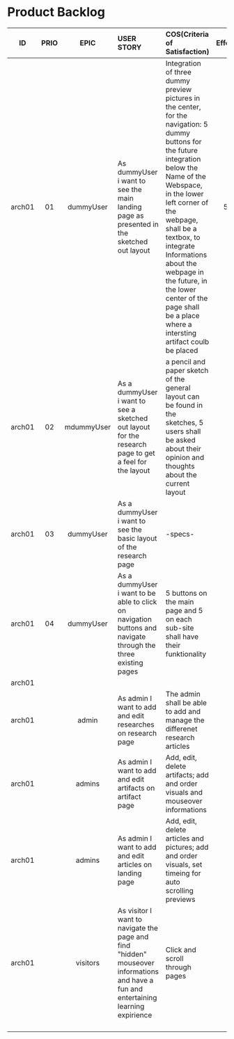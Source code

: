 
# **Product Backlog**
<!--ID 	 	  Prio      Epic 		  User Story     COS(Criteria of Satisfaction) 		Effort -->
|   ID   |  PRIO  |   EPIC   |                           USER STORY                         |                                     COS(Criteria of Satisfaction)                                       | Effort |
|:------:| :----: | :------: | :----------------------------------------------------------- | :------------------------------------------------------------------------------------------------------ | :----: |
| arch01 |   01   |   dummyUser   | As dummyUser i want to see the main landing page as presented in the sketched out layout  | Integration of three dummy preview pictures in the center, for the navigation: 5 dummy buttons for the future integration below the Name of the Webspace, in the lower left corner of the webpage, shall be a textbox, to integrate Informations about the webpage in the future, in the lower center of the page shall be a place where a intersting artifact coulb be placed  |    5   |  
| arch01 |   02   |   mdummyUser   | As a dummyUser i want to see a sketched out layout for the research page to get a feel for the layout  | a pencil and paper sketch of the general layout can be found in the sketches, 5 users shall be asked about their opinion and thoughts about the current layout |        |
| arch01 |   03   |   dummyUser  | As a dummyUser i want to see the basic layout of the research page  |  -specs- |        |
| arch01 |   04   | dummyUser   | As a dummyUser i want to be able to click on navigation buttons and navigate through the three existing pages | 5 buttons on the main page and 5 on each sub-site shall have their funktionality |        |
| arch01 |        |          |                                                              |                                                                                                         |        |
| arch01 |      |  admin  | As admin I want to add and edit researches on research page  | The admin shall be able to add and manage the differenet research articles                              |        |
| arch01 |      |  admins  | As admin I want to add and edit artifacts on artifact page   | Add, edit, delete artifacts; add and order visuals and mouseover informations                           |        |
| arch01 |      |  admins  | As admin I want to add and edit articles on landing page     | Add, edit, delete articles and pictures; add and order visuals, set timeing for auto scrolling previews |        |
| arch01 |      | visitors | As visitor I want to navigate the page and find "hidden" mouseover informations and have a fun and entertaining learning expirience | Click and scroll through pages   |        |
|        |        |          |                                                              |                                                                                                         |        |
|        |        |          |                                                              |                                                                                                         |        |
|        |        |          |                                                              |                                                                                                         |        |
|        |        |          |                                                              |                                                                                                         |        |      
